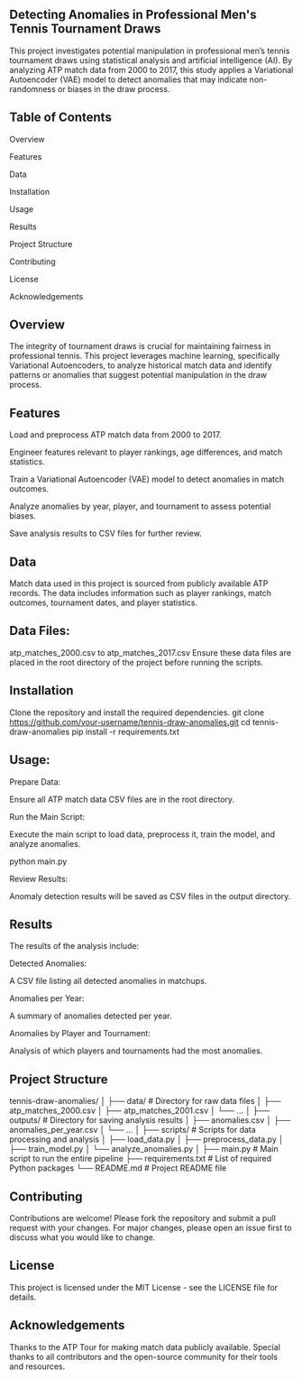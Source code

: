 ## Detecting Anomalies in Professional Men's Tennis Tournament Draws
This project investigates potential manipulation in professional men’s tennis tournament draws using statistical analysis and artificial intelligence (AI). By analyzing ATP match data from 2000 to 2017, this study applies a Variational Autoencoder (VAE) model to detect anomalies that may indicate non-randomness or biases in the draw process.

## Table of Contents

Overview

Features

Data

Installation

Usage

Results

Project Structure

Contributing

License

Acknowledgements


## Overview
The integrity of tournament draws is crucial for maintaining fairness in professional tennis. This project leverages machine learning, specifically Variational Autoencoders, to analyze historical match data and identify patterns or anomalies that suggest potential manipulation in the draw process.

## Features
Load and preprocess ATP match data from 2000 to 2017.

Engineer features relevant to player rankings, age differences, and match statistics.

Train a Variational Autoencoder (VAE) model to detect anomalies in match outcomes.

Analyze anomalies by year, player, and tournament to assess potential biases.

Save analysis results to CSV files for further review.

## Data
Match data used in this project is sourced from publicly available ATP records. The data includes information such as player rankings, match outcomes, tournament dates, and player statistics.

## Data Files:
atp_matches_2000.csv to atp_matches_2017.csv
Ensure these data files are placed in the root directory of the project before running the scripts.


## Installation
Clone the repository and install the required dependencies.
git clone https://github.com/your-username/tennis-draw-anomalies.git
cd tennis-draw-anomalies
pip install -r requirements.txt

## Usage:

Prepare Data: 

Ensure all ATP match data CSV files are in the root directory.

Run the Main Script: 

Execute the main script to load data, preprocess it, train the model, and analyze anomalies.

python main.py

Review Results: 

Anomaly detection results will be saved as CSV files in the output directory.

## Results
The results of the analysis include:

Detected Anomalies:

A CSV file listing all detected anomalies in matchups.

Anomalies per Year: 

A summary of anomalies detected per year.

Anomalies by Player and Tournament: 

Analysis of which players and tournaments had the most anomalies.

## Project Structure

tennis-draw-anomalies/
│
├── data/                           # Directory for raw data files
│   ├── atp_matches_2000.csv
│   ├── atp_matches_2001.csv
│   └── ...
│
├── outputs/                        # Directory for saving analysis results
│   ├── anomalies.csv
│   ├── anomalies_per_year.csv
│   └── ...
│
├── scripts/                        # Scripts for data processing and analysis
│   ├── load_data.py
│   ├── preprocess_data.py
│   ├── train_model.py
│   └── analyze_anomalies.py
│
├── main.py                         # Main script to run the entire pipeline
├── requirements.txt                # List of required Python packages
└── README.md                       # Project README file


## Contributing
Contributions are welcome! Please fork the repository and submit a pull request with your changes. For major changes, please open an issue first to discuss what you would like to change.

## License
This project is licensed under the MIT License - see the LICENSE file for details.

## Acknowledgements
Thanks to the ATP Tour for making match data publicly available.
Special thanks to all contributors and the open-source community for their tools and resources.
